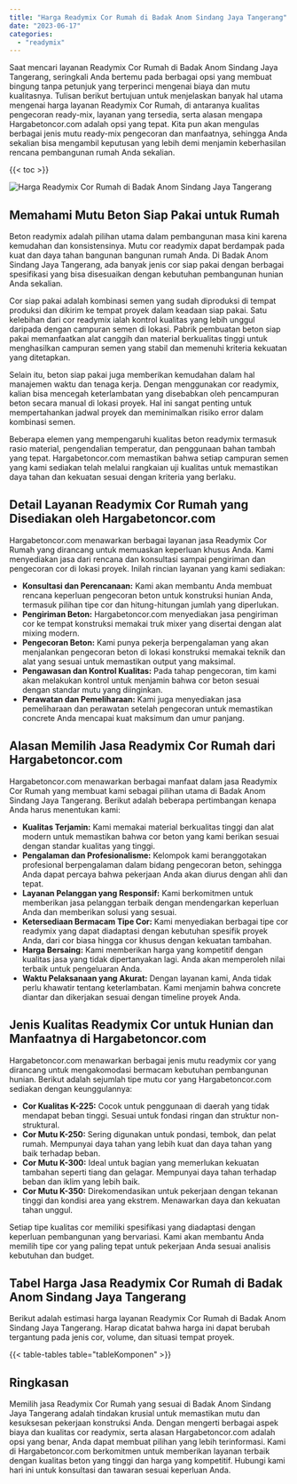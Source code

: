 ```yaml
---
title: "Harga Readymix Cor Rumah di Badak Anom Sindang Jaya Tangerang"
date: "2023-06-17"
categories: 
  - "readymix"
---
```



Saat mencari layanan Readymix Cor Rumah di Badak Anom Sindang Jaya Tangerang, seringkali Anda bertemu pada berbagai opsi yang membuat bingung tanpa petunjuk yang terperinci mengenai biaya dan mutu kualitasnya. Tulisan berikut bertujuan untuk menjelaskan banyak hal utama mengenai harga layanan Readymix Cor Rumah, di antaranya kualitas pengecoran ready-mix, layanan yang tersedia, serta alasan mengapa Hargabetoncor.com adalah opsi yang tepat. Kita pun akan mengulas berbagai jenis mutu ready-mix pengecoran dan manfaatnya, sehingga Anda sekalian bisa mengambil keputusan yang lebih demi menjamin keberhasilan rencana pembangunan rumah Anda sekalian.

{{< toc >}}

![Harga Readymix Cor Rumah di Badak Anom Sindang Jaya Tangerang](https://hargareadymixid.github.io/hbc/readymix-hbc%20(44).png)

## Memahami Mutu Beton Siap Pakai untuk Rumah

Beton readymix adalah pilihan utama dalam pembangunan masa kini karena kemudahan dan konsistensinya. Mutu cor readymix dapat berdampak pada kuat dan daya tahan bangunan bangunan rumah Anda. Di Badak Anom Sindang Jaya Tangerang, ada banyak jenis cor siap pakai dengan berbagai spesifikasi yang bisa disesuaikan dengan kebutuhan pembangunan hunian Anda sekalian.

Cor siap pakai adalah kombinasi semen yang sudah diproduksi di tempat produksi dan dikirim ke tempat proyek dalam keadaan siap pakai. Satu kelebihan dari cor readymix ialah kontrol kualitas yang lebih unggul daripada dengan campuran semen di lokasi. Pabrik pembuatan beton siap pakai memanfaatkan alat canggih dan material berkualitas tinggi untuk menghasilkan campuran semen yang stabil dan memenuhi kriteria kekuatan yang ditetapkan.

Selain itu, beton siap pakai juga memberikan kemudahan dalam hal manajemen waktu dan tenaga kerja. Dengan menggunakan cor readymix, kalian bisa mencegah keterlambatan yang disebabkan oleh pencampuran beton secara manual di lokasi proyek. Hal ini sangat penting untuk mempertahankan jadwal proyek dan meminimalkan risiko error dalam kombinasi semen.

Beberapa elemen yang mempengaruhi kualitas beton readymix termasuk rasio material, pengendalian temperatur, dan penggunaan bahan tambah yang tepat. Hargabetoncor.com memastikan bahwa setiap campuran semen yang kami sediakan telah melalui rangkaian uji kualitas untuk memastikan daya tahan dan kekuatan sesuai dengan kriteria yang berlaku.

## Detail Layanan Readymix Cor Rumah yang Disediakan oleh Hargabetoncor.com

Hargabetoncor.com menawarkan berbagai layanan jasa Readymix Cor Rumah yang dirancang untuk memuaskan keperluan khusus Anda. Kami menyediakan jasa dari rencana dan konsultasi sampai pengiriman dan pengecoran cor di lokasi proyek. Inilah rincian layanan yang kami sediakan:

- **Konsultasi dan Perencanaan:** Kami akan membantu Anda membuat rencana keperluan pengecoran beton untuk konstruksi hunian Anda, termasuk pilihan tipe cor dan hitung-hitungan jumlah yang diperlukan.
- **Pengiriman Beton:** Hargabetoncor.com menyediakan jasa pengiriman cor ke tempat konstruksi memakai truk mixer yang disertai dengan alat mixing modern.
- **Pengecoran Beton:** Kami punya pekerja berpengalaman yang akan menjalankan pengecoran beton di lokasi konstruksi memakai teknik dan alat yang sesuai untuk memastikan output yang maksimal.
- **Pengawasan dan Kontrol Kualitas:** Pada tahap pengecoran, tim kami akan melakukan kontrol untuk menjamin bahwa cor beton sesuai dengan standar mutu yang diinginkan.
- **Perawatan dan Pemeliharaan:** Kami juga menyediakan jasa pemeliharaan dan perawatan setelah pengecoran untuk memastikan concrete Anda mencapai kuat maksimum dan umur panjang.

## Alasan Memilih Jasa Readymix Cor Rumah dari Hargabetoncor.com

Hargabetoncor.com menawarkan berbagai manfaat dalam jasa Readymix Cor Rumah yang membuat kami sebagai pilihan utama di Badak Anom Sindang Jaya Tangerang. Berikut adalah beberapa pertimbangan kenapa Anda harus menentukan kami:

- **Kualitas Terjamin:** Kami memakai material berkualitas tinggi dan alat modern untuk memastikan bahwa cor beton yang kami berikan sesuai dengan standar kualitas yang tinggi.
- **Pengalaman dan Profesionalisme:** Kelompok kami beranggotakan profesional berpengalaman dalam bidang pengecoran beton, sehingga Anda dapat percaya bahwa pekerjaan Anda akan diurus dengan ahli dan tepat.
- **Layanan Pelanggan yang Responsif:** Kami berkomitmen untuk memberikan jasa pelanggan terbaik dengan mendengarkan keperluan Anda dan memberikan solusi yang sesuai.
- **Ketersediaan Bermacam Tipe Cor:** Kami menyediakan berbagai tipe cor readymix yang dapat diadaptasi dengan kebutuhan spesifik proyek Anda, dari cor biasa hingga cor khusus dengan kekuatan tambahan.
- **Harga Bersaing:** Kami memberikan harga yang kompetitif dengan kualitas jasa yang tidak dipertanyakan lagi. Anda akan memperoleh nilai terbaik untuk pengeluaran Anda.
- **Waktu Pelaksanaan yang Akurat:** Dengan layanan kami, Anda tidak perlu khawatir tentang keterlambatan. Kami menjamin bahwa concrete diantar dan dikerjakan sesuai dengan timeline proyek Anda.

## Jenis Kualitas Readymix Cor untuk Hunian dan Manfaatnya di Hargabetoncor.com

Hargabetoncor.com menawarkan berbagai jenis mutu readymix cor yang dirancang untuk mengakomodasi bermacam kebutuhan pembangunan hunian. Berikut adalah sejumlah tipe mutu cor yang Hargabetoncor.com sediakan dengan keunggulannya:

- **Cor Kualitas K-225:** Cocok untuk penggunaan di daerah yang tidak mendapat beban tinggi. Sesuai untuk fondasi ringan dan struktur non-struktural.
- **Cor Mutu K-250:** Sering digunakan untuk pondasi, tembok, dan pelat rumah. Mempunyai daya tahan yang lebih kuat dan daya tahan yang baik terhadap beban.
- **Cor Mutu K-300:** Ideal untuk bagian yang memerlukan kekuatan tambahan seperti tiang dan gelagar. Mempunyai daya tahan terhadap beban dan iklim yang lebih baik.
- **Cor Mutu K-350:** Direkomendasikan untuk pekerjaan dengan tekanan tinggi dan kondisi area yang ekstrem. Menawarkan daya dan kekuatan tahan unggul.

Setiap tipe kualitas cor memiliki spesifikasi yang diadaptasi dengan keperluan pembangunan yang bervariasi. Kami akan membantu Anda memilih tipe cor yang paling tepat untuk pekerjaan Anda sesuai analisis kebutuhan dan budget.

## Tabel Harga Jasa Readymix Cor Rumah di Badak Anom Sindang Jaya Tangerang

Berikut adalah estimasi harga layanan Readymix Cor Rumah di Badak Anom Sindang Jaya Tangerang. Harap dicatat bahwa harga ini dapat berubah tergantung pada jenis cor, volume, dan situasi tempat proyek.

{{< table-tables table="tableKomponen" >}}

## Ringkasan

Memilih jasa Readymix Cor Rumah yang sesuai di Badak Anom Sindang Jaya Tangerang adalah tindakan krusial untuk memastikan mutu dan kesuksesan pekerjaan konstruksi Anda. Dengan mengerti berbagai aspek biaya dan kualitas cor readymix, serta alasan Hargabetoncor.com adalah opsi yang benar, Anda dapat membuat pilihan yang lebih terinformasi. Kami di Hargabetoncor.com berkomitmen untuk memberikan layanan terbaik dengan kualitas beton yang tinggi dan harga yang kompetitif. Hubungi kami hari ini untuk konsultasi dan tawaran sesuai keperluan Anda.
